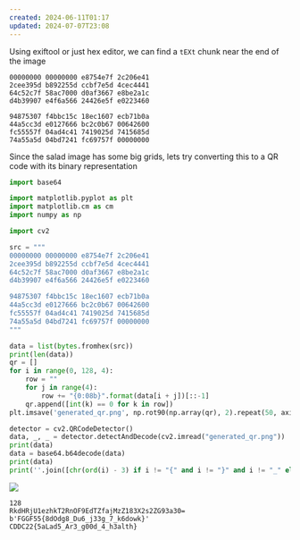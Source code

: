 ```yaml
---
created: 2024-06-11T01:17
updated: 2024-07-07T23:08
---
```


Using exiftool or just hex editor, we can find a `tEXt` chunk near the end of the image

```text
00000000 00000000 e8754e7f 2c206e41
2cee395d b892255d ccbf7e5d 4cec4441
64c52c7f 58ac7000 d0af3667 e8be2a1c
d4b39907 e4f6a566 24426e5f e0223460

94875307 f4bbc15c 18ec1607 ecb71b0a
44a5cc3d e0127666 bc2c0b67 00642600
fc55557f 04ad4c41 7419025d 7415685d
74a55a5d 04bd7241 fc69757f 00000000
```

Since the salad image has some big grids, lets try converting this to a QR code with its binary representation

```python
import base64

import matplotlib.pyplot as plt
import matplotlib.cm as cm
import numpy as np

import cv2

src = """
00000000 00000000 e8754e7f 2c206e41
2cee395d b892255d ccbf7e5d 4cec4441
64c52c7f 58ac7000 d0af3667 e8be2a1c
d4b39907 e4f6a566 24426e5f e0223460

94875307 f4bbc15c 18ec1607 ecb71b0a
44a5cc3d e0127666 bc2c0b67 00642600
fc55557f 04ad4c41 7419025d 7415685d
74a55a5d 04bd7241 fc69757f 00000000
"""

data = list(bytes.fromhex(src))
print(len(data))
qr = []
for i in range(0, 128, 4):
    row = ""
    for j in range(4):
        row += "{0:08b}".format(data[i + j])[::-1]
    qr.append([int(k) == 0 for k in row])
plt.imsave('generated_qr.png', np.rot90(np.array(qr), 2).repeat(50, axis=0).repeat(50, axis=1), cmap=cm.gray)

detector = cv2.QRCodeDetector()
data, _, _ = detector.detectAndDecode(cv2.imread("generated_qr.png"))
print(data)
data = base64.b64decode(data)
print(data)
print(''.join([chr(ord(i) - 3) if i != "{" and i != "}" and i != "_" else i for i in data.decode()]))
```

![](https://res.cloudinary.com/kumonochisanaka/image/upload/v1718083689/2024/06/146e7f37237c90b39e603944355d8cac.png)

```flag
128
RkdHRjU1ezhkT2RnOF9EdTZfajMzZ183X2s2ZG93a30=
b'FGGF55{8dOdg8_Du6_j33g_7_k6dowk}'
CDDC22{5aLad5_Ar3_g00d_4_h3alth}
```

